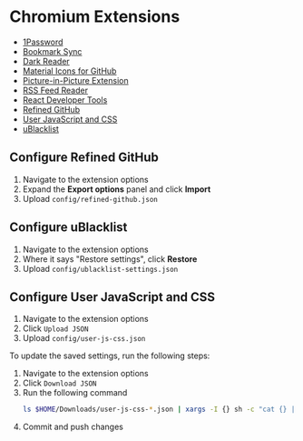 # Chromium Extensions

- [1Password](https://chrome.google.com/webstore/detail/1password-%E2%80%93-password-mana/aeblfdkhhhdcdjpifhhbdiojplfjncoa)
- [Bookmark Sync](https://chrome.google.com/webstore/detail/bookmark-sync/eandejdimaomjfhmobeofcgljmmbgkde)
- [Dark Reader](https://chrome.google.com/webstore/detail/dark-reader/eimadpbcbfnmbkopoojfekhnkhdbieeh)
- [Material Icons for GitHub](https://chrome.google.com/webstore/detail/material-icons-for-github/bggfcpfjbdkhfhfmkjpbhnkhnpjjeomc)
- [Picture-in-Picture Extension](https://chrome.google.com/webstore/detail/picture-in-picture-extens/hkgfoiooedgoejojocmhlaklaeopbecg)
- [RSS Feed Reader](https://chrome.google.com/webstore/detail/rss-feed-reader/pnjaodmkngahhkoihejjehlcdlnohgmp)
- [React Developer Tools](https://chrome.google.com/webstore/detail/react-developer-tools/fmkadmapgofadopljbjfkapdkoienihi)
- [Refined GitHub](https://chrome.google.com/webstore/detail/refined-github/hlepfoohegkhhmjieoechaddaejaokhf)
- [User JavaScript and CSS](https://chromewebstore.google.com/detail/user-javascript-and-css/nbhcbdghjpllgmfilhnhkllmkecfmpld?hl=en)
- [uBlacklist](https://chrome.google.com/webstore/detail/ublacklist/pncfbmialoiaghdehhbnbhkkgmjanfhe)

## Configure Refined GitHub

1. Navigate to the extension options
1. Expand the **Export options** panel and click **Import**
1. Upload `config/refined-github.json`

## Configure uBlacklist

1. Navigate to the extension options
1. Where it says "Restore settings", click **Restore**
1. Upload `config/ublacklist-settings.json`

## Configure User JavaScript and CSS

1. Navigate to the extension options
1. Click `Upload JSON`
1. Upload `config/user-js-css.json`

To update the saved settings, run the following steps:

1. Navigate to the extension options
1. Click `Download JSON`
1. Run the following command
   ```bash
   ls $HOME/Downloads/user-js-css-*.json | xargs -I {} sh -c "cat {} | jq > $HOME/dev/dotfiles/config/user-js-css.json && rm {}"
   ```
1. Commit and push changes

